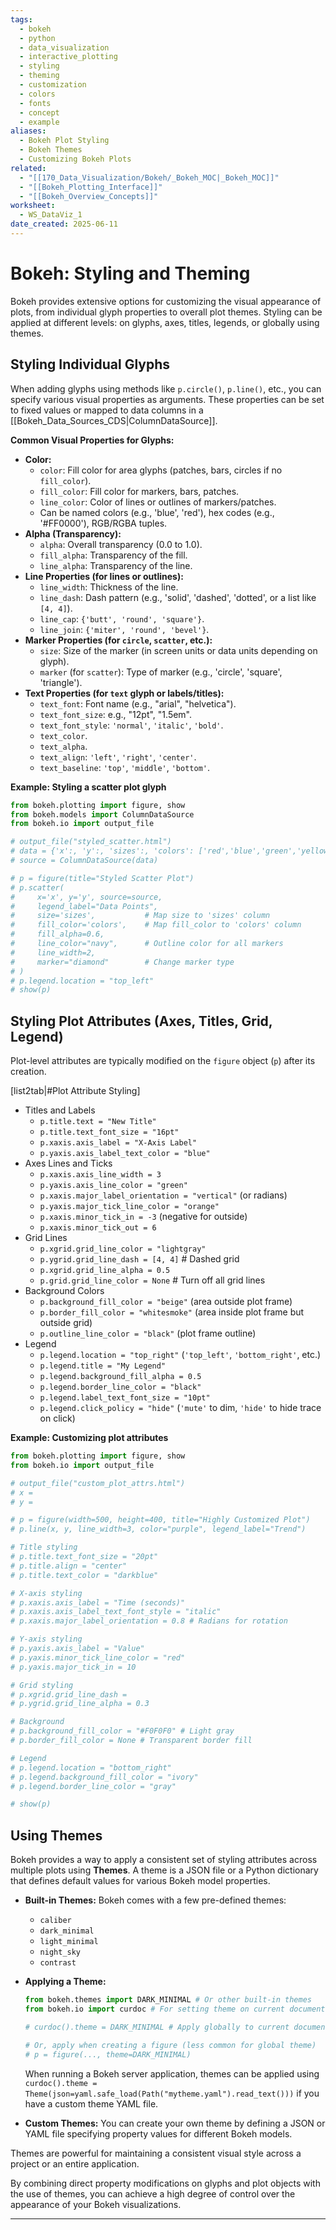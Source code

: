```yaml
---
tags:
  - bokeh
  - python
  - data_visualization
  - interactive_plotting
  - styling
  - theming
  - customization
  - colors
  - fonts
  - concept
  - example
aliases:
  - Bokeh Plot Styling
  - Bokeh Themes
  - Customizing Bokeh Plots
related:
  - "[[170_Data_Visualization/Bokeh/_Bokeh_MOC|_Bokeh_MOC]]"
  - "[[Bokeh_Plotting_Interface]]"
  - "[[Bokeh_Overview_Concepts]]"
worksheet:
  - WS_DataViz_1
date_created: 2025-06-11
---
```

# Bokeh: Styling and Theming

Bokeh provides extensive options for customizing the visual appearance of plots, from individual glyph properties to overall plot themes. Styling can be applied at different levels: on glyphs, axes, titles, legends, or globally using themes.

## Styling Individual Glyphs
When adding glyphs using methods like `p.circle()`, `p.line()`, etc., you can specify various visual properties as arguments. These properties can be set to fixed values or mapped to data columns in a [[Bokeh_Data_Sources_CDS|ColumnDataSource]].

**Common Visual Properties for Glyphs:**
-   **Color:**
    -   `color`: Fill color for area glyphs (patches, bars, circles if no `fill_color`).
    -   `fill_color`: Fill color for markers, bars, patches.
    -   `line_color`: Color of lines or outlines of markers/patches.
    -   Can be named colors (e.g., 'blue', 'red'), hex codes (e.g., '#FF0000'), RGB/RGBA tuples.
-   **Alpha (Transparency):**
    -   `alpha`: Overall transparency (0.0 to 1.0).
    -   `fill_alpha`: Transparency of the fill.
    -   `line_alpha`: Transparency of the line.
-   **Line Properties (for lines or outlines):**
    -   `line_width`: Thickness of the line.
    -   `line_dash`: Dash pattern (e.g., 'solid', 'dashed', 'dotted', or a list like `[4, 4]`).
    -   `line_cap`: `{'butt', 'round', 'square'}`.
    -   `line_join`: `{'miter', 'round', 'bevel'}`.
-   **Marker Properties (for `circle`, `scatter`, etc.):**
    -   `size`: Size of the marker (in screen units or data units depending on glyph).
    -   `marker` (for `scatter`): Type of marker (e.g., 'circle', 'square', 'triangle').
-   **Text Properties (for `text` glyph or labels/titles):**
    -   `text_font`: Font name (e.g., "arial", "helvetica").
    -   `text_font_size`: e.g., "12pt", "1.5em".
    -   `text_font_style`: `'normal'`, `'italic'`, `'bold'`.
    -   `text_color`.
    -   `text_alpha`.
    -   `text_align`: `'left'`, `'right'`, `'center'`.
    -   `text_baseline`: `'top'`, `'middle'`, `'bottom'`.

**Example: Styling a scatter plot glyph**
```python
from bokeh.plotting import figure, show
from bokeh.models import ColumnDataSource
from bokeh.io import output_file

# output_file("styled_scatter.html")
# data = {'x':, 'y':, 'sizes':, 'colors': ['red','blue','green','yellow','black']}
# source = ColumnDataSource(data)

# p = figure(title="Styled Scatter Plot")
# p.scatter(
#     x='x', y='y', source=source,
#     legend_label="Data Points",
#     size='sizes',           # Map size to 'sizes' column
#     fill_color='colors',    # Map fill_color to 'colors' column
#     fill_alpha=0.6,
#     line_color="navy",      # Outline color for all markers
#     line_width=2,
#     marker="diamond"        # Change marker type
# )
# p.legend.location = "top_left"
# show(p)
```

## Styling Plot Attributes (Axes, Titles, Grid, Legend)
Plot-level attributes are typically modified on the `figure` object (`p`) after its creation.

[list2tab|#Plot Attribute Styling]
- Titles and Labels
    -   `p.title.text = "New Title"`
    -   `p.title.text_font_size = "16pt"`
    -   `p.xaxis.axis_label = "X-Axis Label"`
    -   `p.yaxis.axis_label_text_color = "blue"`
- Axes Lines and Ticks
    -   `p.xaxis.axis_line_width = 3`
    -   `p.yaxis.axis_line_color = "green"`
    -   `p.xaxis.major_label_orientation = "vertical"` (or radians)
    -   `p.yaxis.major_tick_line_color = "orange"`
    -   `p.xaxis.minor_tick_in = -3` (negative for outside)
    -   `p.xaxis.minor_tick_out = 6`
- Grid Lines
    -   `p.xgrid.grid_line_color = "lightgray"`
    -   `p.ygrid.grid_line_dash = [4, 4]` # Dashed grid
    -   `p.xgrid.grid_line_alpha = 0.5`
    -   `p.grid.grid_line_color = None` # Turn off all grid lines
- Background Colors
    -   `p.background_fill_color = "beige"` (area outside plot frame)
    -   `p.border_fill_color = "whitesmoke"` (area inside plot frame but outside grid)
    -   `p.outline_line_color = "black"` (plot frame outline)
- Legend
    -   `p.legend.location = "top_right"` (`'top_left'`, `'bottom_right'`, etc.)
    -   `p.legend.title = "My Legend"`
    -   `p.legend.background_fill_alpha = 0.5`
    -   `p.legend.border_line_color = "black"`
    -   `p.legend.label_text_font_size = "10pt"`
    -   `p.legend.click_policy = "hide"` (`'mute'` to dim, `'hide'` to hide trace on click)

**Example: Customizing plot attributes**
```python
from bokeh.plotting import figure, show
from bokeh.io import output_file

# output_file("custom_plot_attrs.html")
# x = 
# y = 

# p = figure(width=500, height=400, title="Highly Customized Plot")
# p.line(x, y, line_width=3, color="purple", legend_label="Trend")

# Title styling
# p.title.text_font_size = "20pt"
# p.title.align = "center"
# p.title.text_color = "darkblue"

# X-axis styling
# p.xaxis.axis_label = "Time (seconds)"
# p.xaxis.axis_label_text_font_style = "italic"
# p.xaxis.major_label_orientation = 0.8 # Radians for rotation

# Y-axis styling
# p.yaxis.axis_label = "Value"
# p.yaxis.minor_tick_line_color = "red"
# p.yaxis.major_tick_in = 10

# Grid styling
# p.xgrid.grid_line_dash =
# p.ygrid.grid_line_alpha = 0.3

# Background
# p.background_fill_color = "#F0F0F0" # Light gray
# p.border_fill_color = None # Transparent border fill

# Legend
# p.legend.location = "bottom_right"
# p.legend.background_fill_color = "ivory"
# p.legend.border_line_color = "gray"

# show(p)
```

## Using Themes
Bokeh provides a way to apply a consistent set of styling attributes across multiple plots using **Themes**. A theme is a JSON file or a Python dictionary that defines default values for various Bokeh model properties.

-   **Built-in Themes:** Bokeh comes with a few pre-defined themes:
    -   `caliber`
    -   `dark_minimal`
    -   `light_minimal`
    -   `night_sky`
    -   `contrast`
-   **Applying a Theme:**
    ```python
    from bokeh.themes import DARK_MINIMAL # Or other built-in themes
    from bokeh.io import curdoc # For setting theme on current document

    # curdoc().theme = DARK_MINIMAL # Apply globally to current document/session

    # Or, apply when creating a figure (less common for global theme)
    # p = figure(..., theme=DARK_MINIMAL)
    ```
    When running a Bokeh server application, themes can be applied using `curdoc().theme = Theme(json=yaml.safe_load(Path("mytheme.yaml").read_text()))` if you have a custom theme YAML file.

-   **Custom Themes:** You can create your own theme by defining a JSON or YAML file specifying property values for different Bokeh models.

Themes are powerful for maintaining a consistent visual style across a project or an entire application.

By combining direct property modifications on glyphs and plot objects with the use of themes, you can achieve a high degree of control over the appearance of your Bokeh visualizations.

---